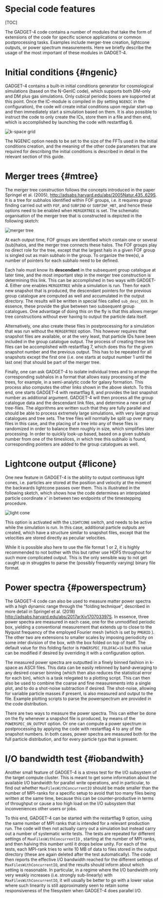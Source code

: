 
Special code features
=====================

[TOC]

The GADGET-4 code contains a number of modules that take the form of
extensions of the code for specific science applications or common
postprocessing tasks.  Examples include merger-tree creation,
lightcone outputs, or power spectrum measurements. Here we briefly
describe the usage of the most important of these modules in GADGET-4.


Initial conditions                                      {#ngenic}
==================

GADGET-4 contains a built-in initial conditions generator for
cosmological simulations (based on the N-GenIC code), which supports
both DM-only and DM plus gas simulations. Only cubical periodic boxes
are supported at this point. Once the IC-module is compiled in (by
setting `NGENIC` in the configuration), the code will create initial
conditions upon regular start-up and then immediately start a
simulation based on them. It is also possible to instruct the code to
only create the ICs, store them in a file and then end, which is
accomplished by launching the code with restartflag 6.

![k-space grid](../../documentation/img/ic-code.png)

The NGENIC option needs to be set to the size of the FFTs used in the
initial conditions creation, and the meaning of the other code
parameters that are required for describing the initial conditions is
described in detail in the relevant section of this guide.


Merger trees                                             {#mtree}
============

The merger tree construction follows the concepts introduced in the
paper Springel et al. (2005),
<http://adsabs.harvard.edu/abs/2005Natur.435..629S>. It is a tree for
subhalos identified within FOF groups, i.e. it requires group finding
carried out with `FOF`, and `SUBFIND` or `SUBFINF_HBT`, and hence
these options need to be enabled when `MERGERTREE` is set. The
schematic organisation of the merger tree that is constructed is
depicted in the following sketch:

![merger tree](../../documentation/img/mergertree.png)

At each output time, FOF groups are identified which contain one or
several (sub)halos, and the merger tree connects these halos. The FOF
groups play no direct role for the tree, except that the largest halo
in a given FOF group is singled out as main subhalo in the group. To
organize the tree(s), a number of pointers for each subhalo need to be
defined.

Each halo must know its __descendant__ in the subsequent group
catalogue at later time, and the most important step in the merger
tree construction is determining this link. This can be accomplished
in two ways with GADGET-4.  Either one enables `MERGERTREE` while a
simulation is run. Then for each new snapshot that is produced, the
descendant pointers for the previous group catalogue are computed as
well and accumulated in the output directory. The results will be
written in special files called `sub_desc_XXX`. In essence, these
provide the glue between two subsequent group catalogues. One
advantage of doing this on the fly is that this allows merger tree
constructions without ever having to output the particle data itself.

Alternatively, one also create these files in postprocessing for a
simulation that was run without the `MERGERTREE` option. This however
requires that snapshot files are available, or at the very least, that
particle IDs have been included in the group catalogue output. The
process of creating these link files can be accomplished with
restartflag 7, which does this for the given snapshot number and the
previous output. This has to be repeated for all snapshots except the
first one (i.e. one starts at output number 1 until the last one) that
should be part of the merger tree.

Finally, one can ask GADGET-4 to isolate individual trees and to
arrange the corresponding subhalos in a format that allows easy
processing of the trees, for example, in a semi-analytic code for
galaxy formation. This process also computes the other links shown in
the above sketch. To this end, one starts GADGET-4 with restartflag 8,
and provides the last snapshot number as additional argument. GADGET-4
will then process all the group catalogue data and the descendant link
files, and determine a new set of tree-files. The algorithms are
written such that they are fully parallel and should be able to
process extremely large simulations, with very large group catalogues
and tree sets. The tree files will normally be split up over many
files in this case, and the placing of a tree into any of these files
is randomized in order to balance them roughly in size, which
simplifies later processing. In order to quickly look-up based, based
on a given subhalo number from one of the timeslices, in which tree
this subhalo is found, corresponding pointers are added to the group
catalogues as well.
 

Lightcone output                                         {#licone}
================

One new feature in GADGET-4 is the ability to output continuous light
cones, i.e. particles are stored at the position and velocity at the
moment the backwards lightcone passes over them. This is illustrated
in the following sketch, which shows how the code determines an
interpolated particle coordinate x' in between two endpoints of the
timestepping procedure.

![light cone](../../documentation/img/lcone.png)

This option is activated with the `LIGHTCONE` switch, and needs to be
active while the simulation is run. In this case, additional particle
outputs are created, which have a structure similar to snapshot files,
except that the velocities are stored directly as peculiar velocities.

While it is possible also here to use the file format 1 or 2, it is
highly recommended to not bother with this but rather use HDF5
throughout for such more complicated output. This is the only sensible
way to not get caught up in struggles to parse the (possibly
frequently varying) binary file format.


Power spectra                                           {#powerspectrum}
=============

The GADGET-4 code can also be used to measure matter power spectra
with a high dynamic range through the "folding technique", described
in more detail in Springel et al. (2018)
<http://adsabs.harvard.edu/abs/2017arXiv170703397S>. In essence, three
power spectra are measured in each case, one for the unmodified
periodic box, yielding a conventional measurement that extends up to
close to the Nyquist frequency of the employed Fourier mesh (which is
set by `PMGRID` ).  The other two are extensions to smaller scales by
imposing periodicity on some inter division of the box, with the box
folded on top of itself. The default value for this folding factor is
`POWERSPEC_FOLDFAC=16` but this value can be modified if desired by
overriding it with a configuration option.

The measured power spectra are outputted in a finely binned fashion in
k-space as ASCII files. This data can be easily rebinned by
band-averaging to any desired coarser binning (which then also reduces
the statistical error for each bin), which is a task relegated to a
plotting script. This can then also be used to combine the coarse and
fine measurements into a single plot, and to do a shot-noise
subtraction if desired. The shot-noise, allowing for variable particle
masses if present, is also measured and output to the file.  Example
plotting scripts to parse the powerspectrum are provided in the code
distribution.

There are two ways to measure the power spectra. This can either be
done on the fly whenever a snapshot file is produced, by means of the
`POWERSPEC_ON_OUTPUT` option. Or one can compute a power spectrum in
postprocessing by applying the code with restartflag 4 to any of the
snapshot numbers. In both cases, power spectra are measured both for
the full particle distribution, and for every particle type that is
present.


I/O bandwidth test                                       {#iobandwith}
==================

Another small feature of GADGET-4 is a stress test for the I/O
subsystem of the target compute cluster. This is meant to get some
information about the available I/O bandwidth for parallel write
operations, and in particular, to find out whether
`MaxFilesWithConcurrentIO` should be made smaller than the number of
MPI-ranks for a specific setup to avoid that too many files being
written at the same time, because this can be counter-productive in
terms of throughput or cause a too high load on the I/O subsystem that
inconveniences other users or jobs.

To this end, GADGET-4 can be started with the restartflag 9 option,
using the same number of MPI ranks that is intended for a relevant
production run. The code will then not actually carry out a simulation
but instead carry out a number of systematic write tests. The tests
are repeated for different settings of `MaxFilesWithConcurrentIO` ,
starting at the number of MPI ranks, and then halving this number
until it drops below unity. For each of the tests, each MPI-rank tries
to write 10 MB of data to files stored in the output directory (these
are again deleted after the test automatically). The code then reports
the effective I/O bandwidth reached for the different settings of
`MaxFilesWithConcurrentIO`, and the results should inform about which
setting is reasonable. In particular, in a regime where the I/O
bandwidth only very weakly increases (i.e. strongly sub-linearly) with
`MaxFilesWithConcurrentIO`, it will usually be better to go with a
lower value where such linearity is still approximately seen to retain
some responsiveness of the filesystem when GADGET-4 does parallel I/O.




